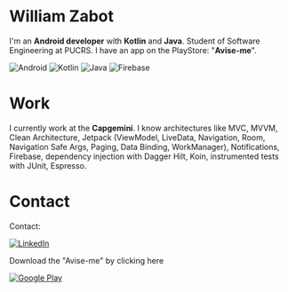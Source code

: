 # William Zabot

I'm an **Android developer** with **Kotlin** and **Java**. Student of Software Engineering at PUCRS.
I have an app on the PlayStore: "**Avise-me**".

<img alt="Android" src="https://img.shields.io/badge/Android-3DDC84?style=for-the-badge&logo=android&logoColor=white"/> <img alt="Kotlin" src="https://img.shields.io/badge/kotlin-%230095D5.svg?&style=for-the-badge&logo=kotlin&logoColor=white"/> <img alt="Java" src="https://img.shields.io/badge/java-%23ED8B00.svg?&style=for-the-badge&logo=java&logoColor=white"/> <img alt="Firebase" src="https://img.shields.io/badge/firebase%20-%23039BE5.svg?&style=for-the-badge&logo=firebase"/>

# Work
I currently work at the **Capgemini**.
I know architectures like MVC, MVVM, Clean Architecture,
Jetpack (ViewModel, LiveData, Navigation, Room, Navigation Safe Args, Paging, Data Binding,
WorkManager), Notifications, Firebase,
dependency injection with Dagger Hilt, Koin,
instrumented tests with JUnit, Espresso. 

# Contact
Contact:

[<img alt="LinkedIn" src="https://img.shields.io/badge/linkedin%20-%230077B5.svg?&style=for-the-badge&logo=linkedin&logoColor=white"/>](https://www.linkedin.com/in/william-zabot-48580b170/)

Download the "Avise-me" by clicking here

[<img alt="Google Play" src="https://img.shields.io/badge/Google_Play-414141?style=for-the-badge&logo=google-play&logoColor=white"/>](https://play.google.com/store/apps/details?id=com.williamzabot.notas&hl=pt_BR)

